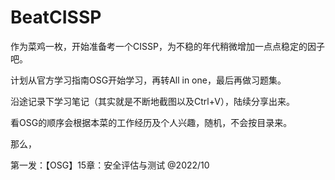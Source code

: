 # BeatCISSP

作为菜鸡一枚，开始准备考一个CISSP，为不稳的年代稍微增加一点点稳定的因子吧。

计划从官方学习指南OSG开始学习，再转All in one，最后再做习题集。

沿途记录下学习笔记（其实就是不断地截图以及Ctrl+V），陆续分享出来。

看OSG的顺序会根据本菜的工作经历及个人兴趣，随机，不会按目录来。

那么，

第一发：【OSG】15章：安全评估与测试  @2022/10
